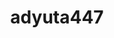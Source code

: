 ---
title: adyuta447
github: https://github.com/adyuta447
mode: dark
transition: 1s
score: 82.4
archetype:
- Little Bit of Everything
- Stats and Metrics
---